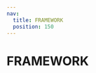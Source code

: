 ```yaml
---
nav:
  title: FRAMEWORK
  position: 150
---
```


# FRAMEWORK

<PageRef title="Requirements" sub="Which Node.js version, package manager, IDE and extensions should you use to get started with Shopware Frontends?" page="requirements" />
<PageRef title="Internal Structure" sub="Details about the internal structure of Shopware Frontends." page="internal-structure" />
<PageRef title="Composables" sub="The section on composables describes context composables, shared composables and how to overwrite composables." page="composables" />
<PageRef title="Shopping Experiences" sub="This guide will discuss how to use and customize Shopping Experiences in your Shopware Frontends project." page="shopping-experiences" />
<PageRef title="Styling" sub="Shopware Frontends Demo Store Template applies a utility-first styling approach based on unocss. You can either follow this approach or use custom styling." page="styling" />
